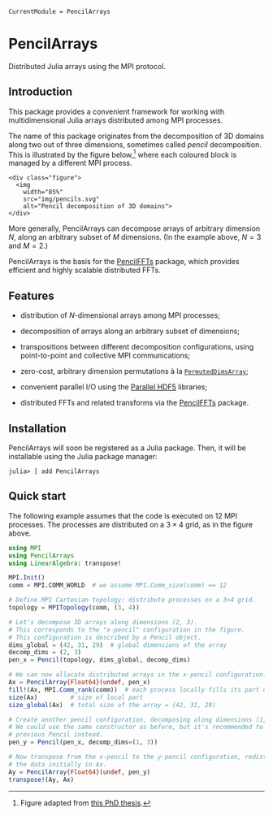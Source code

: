 ```@meta
CurrentModule = PencilArrays
```

# PencilArrays

Distributed Julia arrays using the MPI protocol.

## Introduction

This package provides a convenient framework for working with multidimensional
Julia arrays distributed among MPI processes.

The name of this package originates from the decomposition of 3D domains along
two out of three dimensions, sometimes called *pencil* decomposition.
This is illustrated by the figure below,[^1] where each coloured block is
managed by a different MPI process.

```@raw html
<div class="figure">
  <img
    width="85%"
    src="img/pencils.svg"
    alt="Pencil decomposition of 3D domains">
</div>
```

More generally, PencilArrays can decompose arrays of arbitrary dimension $N$,
along an arbitrary subset of $M$ dimensions.
(In the example above, $N = 3$ and $M = 2$.)

PencilArrays is the basis for the
[PencilFFTs](https://github.com/jipolanco/PencilFFTs.jl) package, which
provides efficient and highly scalable distributed FFTs.

## Features

- distribution of $N$-dimensional arrays among MPI processes;

- decomposition of arrays along an arbitrary subset of dimensions;

- transpositions between different decomposition configurations, using
  point-to-point and collective MPI communications;

- zero-cost, arbitrary dimension permutations à la
  [`PermutedDimsArray`](https://docs.julialang.org/en/latest/base/arrays/#Base.PermutedDimsArrays.PermutedDimsArray);

- convenient parallel I/O using the [Parallel
  HDF5](https://portal.hdfgroup.org/display/HDF5/Parallel+HDF5) libraries;

- distributed FFTs and related transforms via the
  [PencilFFTs](https://github.com/jipolanco/PencilFFTs.jl) package.

## Installation

PencilArrays will soon be registered as a Julia package.
Then, it will be installable using the Julia package manager:

    julia> ] add PencilArrays

## Quick start

The following example assumes that the code is executed on 12 MPI processes.
The processes are distributed on a $3×4$ grid, as in the figure above.

```julia
using MPI
using PencilArrays
using LinearAlgebra: transpose!

MPI.Init()
comm = MPI.COMM_WORLD  # we assume MPI.Comm_size(comm) == 12

# Define MPI Cartesian topology: distribute processes on a 3×4 grid.
topology = MPITopology(comm, (3, 4))

# Let's decompose 3D arrays along dimensions (2, 3).
# This corresponds to the "x-pencil" configuration in the figure.
# This configuration is described by a Pencil object.
dims_global = (42, 31, 29)  # global dimensions of the array
decomp_dims = (2, 3)
pen_x = Pencil(topology, dims_global, decomp_dims)

# We can now allocate distributed arrays in the x-pencil configuration.
Ax = PencilArray{Float64}(undef, pen_x)
fill!(Ax, MPI.Comm_rank(comm))  # each process locally fills its part of the array
size(Ax)         # size of local part
size_global(Ax)  # total size of the array = (42, 31, 29)

# Create another pencil configuration, decomposing along dimensions (1, 3).
# We could use the same constructor as before, but it's recommended to reuse the
# previous Pencil instead.
pen_y = Pencil(pen_x, decomp_dims=(1, 3))

# Now transpose from the x-pencil to the y-pencil configuration, redistributing
# the data initially in Ax.
Ay = PencilArray{Float64}(undef, pen_y)
transpose!(Ay, Ax)
```

[^1]:
    Figure adapted from [this PhD thesis](https://hal.archives-ouvertes.fr/tel-02084215v1).
